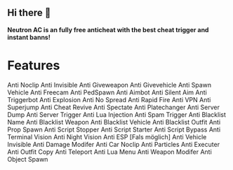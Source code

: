 ## Hi there 👋


**Neutron AC is an fully free anticheat with the best cheat trigger and instant banns!**





# Features
Anti Noclip
Anti Invisible
Anti Giveweapon
Anti Givevehicle
Anti Spawn Vehicle
Anti Freecam
Anti PedSpawn
Anti Aimbot
Anti Silent Aim
Anti Triggerbot
Anti Explosion
Anti No Spread
Anti Rapid Fire
Anti VPN
Anti Superjump
Anti Cheat Revive
Anti Spectate
Anti Platechanger
Anti Server Dump
Anti Server Trigger
Anti Lua Injection
Anti Spam Trigger
Anti Blacklist Name
Anti Blacklist Weapon
Anti Blacklist Vehicle
Anti Blacklist Outfit
Anti Prop Spawn
Anti Script Stopper
Anti Script Starter
Anti Script Bypass
Anti Terminal Vision
Anti Night Vision
Anti ESP [Fals möglich]
Anti Vehicle Invisible
Anti Damage Modifer
Anti Car Noclip
Anti Particles
Anti Executer 
Anti Outfit Copy
Anti Teleport
Anti Lua Menu
Anti Weapon Modifer
Anti Object Spawn
